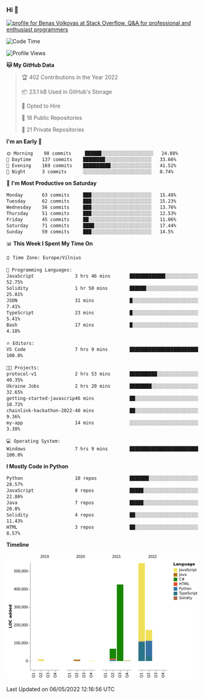 ### Hi 👋
<a href="https://stackoverflow.com/users/14954249/benas-volkovas"><img src="https://stackoverflow.com/users/flair/14954249.png?theme=dark" width="208" height="58" alt="profile for Benas Volkovas at Stack Overflow, Q&amp;A for professional and enthusiast programmers" title="profile for Benas Volkovas at Stack Overflow, Q&amp;A for professional and enthusiast programmers"></a>

<!--START_SECTION:waka-->
![Code Time](http://img.shields.io/badge/Code%20Time-678%20hrs%2037%20mins-blue)

![Profile Views](http://img.shields.io/badge/Profile%20Views-14-blue)

**🐱 My GitHub Data** 

> 🏆 402 Contributions in the Year 2022
 > 
> 📦 23.1 kB Used in GitHub's Storage 
 > 
> 💼 Opted to Hire
 > 
> 📜 18 Public Repositories 
 > 
> 🔑 21 Private Repositories  
 > 
**I'm an Early 🐤** 

```text
🌞 Morning    98 commits     ██████░░░░░░░░░░░░░░░░░░░   24.08% 
🌆 Daytime    137 commits    ████████░░░░░░░░░░░░░░░░░   33.66% 
🌃 Evening    169 commits    ██████████░░░░░░░░░░░░░░░   41.52% 
🌙 Night      3 commits      ░░░░░░░░░░░░░░░░░░░░░░░░░   0.74%

```
📅 **I'm Most Productive on Saturday** 

```text
Monday       63 commits     ███░░░░░░░░░░░░░░░░░░░░░░   15.48% 
Tuesday      62 commits     ███░░░░░░░░░░░░░░░░░░░░░░   15.23% 
Wednesday    56 commits     ███░░░░░░░░░░░░░░░░░░░░░░   13.76% 
Thursday     51 commits     ███░░░░░░░░░░░░░░░░░░░░░░   12.53% 
Friday       45 commits     ██░░░░░░░░░░░░░░░░░░░░░░░   11.06% 
Saturday     71 commits     ████░░░░░░░░░░░░░░░░░░░░░   17.44% 
Sunday       59 commits     ███░░░░░░░░░░░░░░░░░░░░░░   14.5%

```


📊 **This Week I Spent My Time On** 

```text
⌚︎ Time Zone: Europe/Vilnius

💬 Programming Languages: 
JavaScript               3 hrs 46 mins       █████████████░░░░░░░░░░░░   52.75% 
Solidity                 1 hr 50 mins        ██████░░░░░░░░░░░░░░░░░░░   25.81% 
JSON                     31 mins             █░░░░░░░░░░░░░░░░░░░░░░░░   7.41% 
TypeScript               23 mins             █░░░░░░░░░░░░░░░░░░░░░░░░   5.41% 
Bash                     17 mins             █░░░░░░░░░░░░░░░░░░░░░░░░   4.18%

🔥 Editors: 
VS Code                  7 hrs 9 mins        █████████████████████████   100.0%

🐱‍💻 Projects: 
protocol-v1              2 hrs 53 mins       ██████████░░░░░░░░░░░░░░░   40.35% 
Ukraine Jobs             2 hrs 20 mins       ████████░░░░░░░░░░░░░░░░░   32.65% 
getting-started-javascrip46 mins             ██░░░░░░░░░░░░░░░░░░░░░░░   10.72% 
chainlink-hackathon-2022-40 mins             ██░░░░░░░░░░░░░░░░░░░░░░░   9.36% 
my-app                   14 mins             ░░░░░░░░░░░░░░░░░░░░░░░░░   3.38%

💻 Operating System: 
Windows                  7 hrs 9 mins        █████████████████████████   100.0%

```

**I Mostly Code in Python** 

```text
Python                   10 repos            ███████░░░░░░░░░░░░░░░░░░   28.57% 
JavaScript               8 repos             █████░░░░░░░░░░░░░░░░░░░░   22.86% 
Java                     7 repos             █████░░░░░░░░░░░░░░░░░░░░   20.0% 
Solidity                 4 repos             ██░░░░░░░░░░░░░░░░░░░░░░░   11.43% 
HTML                     3 repos             ██░░░░░░░░░░░░░░░░░░░░░░░   8.57%

```


**Timeline**

![Chart not found](https://raw.githubusercontent.com/BenasVolkovas/BenasVolkovas/main/charts/bar_graph.png) 


 Last Updated on 06/05/2022 12:16:56 UTC
<!--END_SECTION:waka-->

